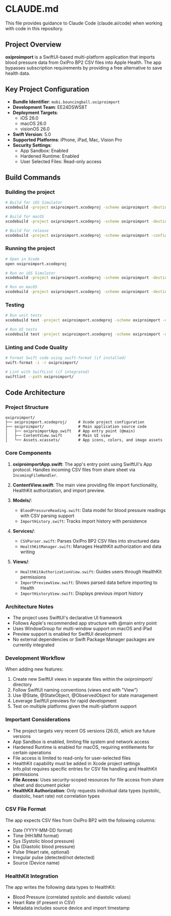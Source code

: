 # CLAUDE.md

This file provides guidance to Claude Code (claude.ai/code) when working with code in this repository.

## Project Overview

**oxiproimport** is a SwiftUI-based multi-platform application that imports blood pressure data from OxiPro BP2 CSV files into Apple Health. The app bypasses subscription requirements by providing a free alternative to save health data.

## Key Project Configuration

- **Bundle Identifier**: `mobi.bouncingball.oxiproimport`
- **Development Team**: EE24DSWS8T
- **Deployment Targets**: 
  - iOS 26.0
  - macOS 26.0
  - visionOS 26.0
- **Swift Version**: 5.0
- **Supported Platforms**: iPhone, iPad, Mac, Vision Pro
- **Security Settings**:
  - App Sandbox: Enabled
  - Hardened Runtime: Enabled
  - User Selected Files: Read-only access

## Build Commands

### Building the project
```bash
# Build for iOS Simulator
xcodebuild -project oxiproimport.xcodeproj -scheme oxiproimport -destination 'platform=iOS Simulator,name=iPhone 16' build

# Build for macOS
xcodebuild -project oxiproimport.xcodeproj -scheme oxiproimport -destination 'platform=macOS' build

# Build for release
xcodebuild -project oxiproimport.xcodeproj -scheme oxiproimport -configuration Release build
```

### Running the project
```bash
# Open in Xcode
open oxiproimport.xcodeproj

# Run on iOS Simulator
xcodebuild -project oxiproimport.xcodeproj -scheme oxiproimport -destination 'platform=iOS Simulator,name=iPhone 16' run

# Run on macOS
xcodebuild -project oxiproimport.xcodeproj -scheme oxiproimport -destination 'platform=macOS' run
```

### Testing
```bash
# Run unit tests
xcodebuild test -project oxiproimport.xcodeproj -scheme oxiproimport -destination 'platform=iOS Simulator,name=iPhone 16'

# Run UI tests
xcodebuild test -project oxiproimport.xcodeproj -scheme oxiproimport -destination 'platform=iOS Simulator,name=iPhone 16' -only-testing:oxiproimportUITests
```

### Linting and Code Quality
```bash
# Format Swift code using swift-format (if installed)
swift-format -i -r oxiproimport/

# Lint with SwiftLint (if integrated)
swiftlint --path oxiproimport/
```

## Code Architecture

### Project Structure
```
oxiproimport/
├── oxiproimport.xcodeproj/     # Xcode project configuration
├── oxiproimport/               # Main application source code
│   ├── oxiproimportApp.swift   # App entry point (@main)
│   ├── ContentView.swift       # Main UI view
│   └── Assets.xcassets/        # App icons, colors, and image assets
```

### Core Components

1. **oxiproimportApp.swift**: The app's entry point using SwiftUI's App protocol. Handles incoming CSV files from share sheet via `IncomingFileHandler`.

2. **ContentView.swift**: The main view providing file import functionality, HealthKit authorization, and import preview.

3. **Models/**:
   - `BloodPressureReading.swift`: Data model for blood pressure readings with CSV parsing support
   - `ImportHistory.swift`: Tracks import history with persistence

4. **Services/**:
   - `CSVParser.swift`: Parses OxiPro BP2 CSV files into structured data
   - `HealthKitManager.swift`: Manages HealthKit authorization and data writing

5. **Views/**:
   - `HealthKitAuthorizationView.swift`: Guides users through HealthKit permissions
   - `ImportPreviewView.swift`: Shows parsed data before importing to Health
   - `ImportHistoryView.swift`: Displays previous import history

### Architecture Notes

- The project uses SwiftUI's declarative UI framework
- Follows Apple's recommended app structure with @main entry point
- Uses WindowGroup for multi-window support on macOS and iPad
- Preview support is enabled for SwiftUI development
- No external dependencies or Swift Package Manager packages are currently integrated

### Development Workflow

When adding new features:
1. Create new SwiftUI views in separate files within the oxiproimport/ directory
2. Follow SwiftUI naming conventions (views end with "View")
3. Use @State, @StateObject, @ObservedObject for state management
4. Leverage SwiftUI previews for rapid development
5. Test on multiple platforms given the multi-platform support

### Important Considerations

- The project targets very recent OS versions (26.0), which are future versions
- App Sandbox is enabled, limiting file system and network access
- Hardened Runtime is enabled for macOS, requiring entitlements for certain operations
- File access is limited to read-only for user-selected files
- HealthKit capability must be added in Xcode project settings
- Info.plist requires specific entries for CSV file handling and HealthKit permissions
- **File Access**: Uses security-scoped resources for file access from share sheet and document picker
- **HealthKit Authorization**: Only requests individual data types (systolic, diastolic, heart rate) not correlation types

### CSV File Format

The app expects CSV files from OxiPro BP2 with the following columns:
- Date (YYYY-MM-DD format)
- Time (HH:MM format)
- Sys (Systolic blood pressure)
- Dia (Diastolic blood pressure)
- Pulse (Heart rate, optional)
- Irregular pulse (detected/not detected)
- Source (Device name)

### HealthKit Integration

The app writes the following data types to HealthKit:
- Blood Pressure (correlated systolic and diastolic values)
- Heart Rate (if present in CSV)
- Metadata includes source device and import timestamp